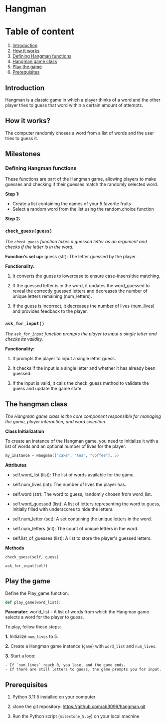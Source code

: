 # Hangman
# Table of content
1. [Introduction](#introduction)
2. [How it works](#How-it-works-?)
3. [Defining Hangman functions](#Defining-Hangaman-functions)
4. [Hangman game class](#Hangan-game-class)
5. [Play the game](#Play-the-game)
6. [Prerequisites](#Prerequisites)

## Introduction 
Hangman is a classic game in which a player thinks of a word and the other player tries to guess that word within a certain amount of attempts.
## How it works?
The computer randomly choses a word from a list of words and the user tries to guess it.

## Milestones
### Defining Hangman functions 
These functions are part of the Hangman game, allowing players to make guesses and checking if their guesses match the randomly selected word.

**Step 1:**
- Create a list containing the names of your 5 favorite fruits
- Select a random word from the list using the random.choice function

**Step 2:**

### `check_guess(guess)` 


_The `check_guess` function takes a guessed letter as an argument and checks if the letter is in the word._

**Function's set up:**
guess (str): The letter guessed by the player.

**Functionality:**

1. It converts the guess to lowercase to ensure case-insensitive matching.

2. If the guessed letter is in the word, it updates the word_guessed to reveal the correctly guessed letters and decreases the number of unique letters remaining (num_letters).

3. If the guess is incorrect, it decreases the number of lives (num_lives) and provides feedback to the player.


### `ask_for_input()`

_The `ask_for_input` function prompts the player to input a single letter and checks its validity._

**Functionality:**

1. It prompts the player to input a single letter guess.

2. It checks if the input is a single letter and whether it has already been guessed.

3. If the input is valid, it calls the check_guess method to validate the guess and update the game state.

## The hangman class
_The Hangman game class is the core component responsible for managing the game, player interaction, and word selection._

**Class Initialization**

To create an instance of the Hangman game, you need to initialize it with a list of words and an optional number of lives for the player:

```python
my_instance = Hangman(["cake", "tea", "coffee"], 5)
```
**Attributes**

- self.word_list (list): The list of words available for the game.

- self.num_lives (int): The number of lives the player has.
- self.word (str): The word to guess, randomly chosen from  word_list.
- self.word_guessed (list): A list of letters representing the word to guess, initially filled with underscores to hide the letters.
- self.num_letter (set): A set containing the unique letters in the word.
- self.num_letters (int): The count of unique letters in the word.
- self.list_of_guesses (list): A list to store the player's guessed letters.

**Methods**

`check_guess(self, guess)`

`ask_for_input(self)`


## Play the game

Define the Play_game function. 
```python
def play_game(word_list):
```
**Paramater**: world_list - A list of words from which the Hangman game selects a word for the player to guess.

To play, follow these steps:

**1.**  Initialize `num_lives` to 5.

**2.** Create a Hangman game instance (`game`) with  `word_list` and `num_lives`.

**3**. Start a loop:

    - If `num_lives` reach 0, you lose, and the game ends.
    - If there are still letters to guess, the game prompts you for input.


## Prerequisites


1. Python 3.11.5 installed on your computer

2. clone the git repository: https://github.com/ab3099/hangman.git

3. Run the Python script (`milestone_5.py`) on your local machine





